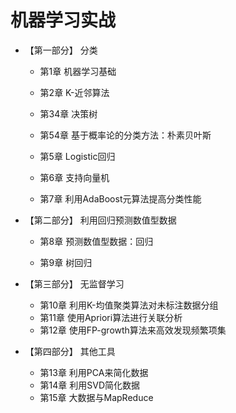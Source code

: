# 机器学习实战

* 【第一部分】 分类

  * 第1章 机器学习基础

  * 第2章 K-近邻算法

  * 第34章 决策树

  * 第54章 基于概率论的分类方法：朴素贝叶斯

  * 第5章 Logistic回归

  * 第6章 支持向量机

  * 第7章 利用AdaBoost元算法提高分类性能

* 【第二部分】 利用回归预测数值型数据

  * 第8章 预测数值型数据：回归

  * 第9章  树回归

* 【第三部分】 无监督学习

  * 第10章 利用K-均值聚类算法对未标注数据分组
  * 第11章 使用Apriori算法进行关联分析
  * 第12章 使用FP-growth算法来高效发现频繁项集

* 【第四部分】 其他工具
  * 第13章 利用PCA来简化数据
  * 第14章 利用SVD简化数据
  * 第15章 大数据与MapReduce



